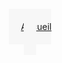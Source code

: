 <html lang="fr">
<head>
    <meta charset="UTF-8">
    <meta name="viewport" content="width=device-width, initial-scale">
    <title>Zone de Couleur</title>
    <style>
        Accueil {
            background-color: #f7f7f7;
            padding: 20px 20px;
            text-align: 500px 20px;
        }
    </style>
<head>
    <header>
        <Accueil>
        <a href="#">    Accueil     </a>
<body>
    <div class="zone-couleur"></div>
</body>
